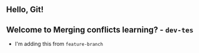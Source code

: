 ## Hello, Git!
## Welcome to Merging conflicts learning? - `dev-tes `

- I'm adding this from `feature-branch`